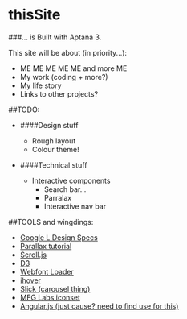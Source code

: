 thisSite
========

###... is Built with Aptana 3.

This site will be about (in priority...):
- ME ME ME ME ME and more ME
- My work (coding + more?)
- My life story
- Links to other projects?

##TODO:

- ####Design stuff
    - Rough layout
    - Colour theme!

- ####Technical stuff
    - Interactive components
        - Search bar...
        - Parralax
        - Interactive nav bar

##TOOLS and wingdings:

- [Google L Design Specs](http://www.google.com/design/spec/material-design/introduction.html)
- [Parallax tutorial](https://ihatetomatoes.net/how-to-create-a-parallax-scrolling-website-part-2/)
- [Scroll.js](https://github.com/hakimel/stroll.js)
- [D3](https://github.com/mbostock/d3)
- [Webfont Loader](https://github.com/typekit/webfontloader)
- [ihover](https://github.com/gudh/ihover)
- [Slick (carousel thing)](https://github.com/kenwheeler/slick)
- [MFG Labs iconset](https://github.com/MfgLabs/mfglabs-iconset)
- [Angular.js (just cause? need to find use for this)](https://github.com/angular/angular.js)